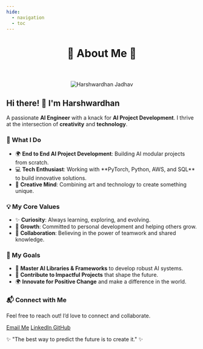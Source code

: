 ```yaml
---
hide:
  - navigation
  - toc
---
```


<!DOCTYPE html>
<html lang="en">
<head>
  <meta charset="UTF-8">
  <meta name="viewport" content="width=device-width, initial-scale=1.0">
  <title>About Me - Harshwardhan Jadhav</title>
  <link rel="stylesheet" href="css/about.css">
  <link href="https://cdnjs.cloudflare.com/ajax/libs/font-awesome/6.0.0-beta3/css/all.min.css" rel="stylesheet">
</head>
<body>
  <header class="header">
    <h1>🌟 About Me 🌟</h1>
  </header>
  <section class="about-me">
    <div align="center">
      <img src="circle.png" alt="Harshwardhan Jadhav" class="profile-img">
    </div>
    <h2>Hi there! 👋 I'm Harshwardhan</h2>
    <p>A passionate <strong>AI Engineer</strong> with a knack for <strong>AI Project Development</strong>. I thrive at the intersection of <strong>creativity</strong> and <strong>technology</strong>.</p>
    <div class="what-i-do">
      <h3>🚀 What I Do</h3>
      <ul>
        <li>🌍 <strong>End to End AI Project Development</strong>: Building AI modular projects from scratch.</li>
        <li>💻 <strong>Tech Enthusiast</strong>: Working with **PyTorch, Python, AWS, and SQL** to build innovative solutions.</li>
        <li>🎨 <strong>Creative Mind</strong>: Combining art and technology to create something unique.</li>
      </ul>
    </div>
    <div class="core-values">
      <h3>💡 My Core Values</h3>
      <ul>
        <li>✨ <strong>Curiosity</strong>: Always learning, exploring, and evolving.</li>
        <li>🌱 <strong>Growth</strong>: Committed to personal development and helping others grow.</li>
        <li>🤝 <strong>Collaboration</strong>: Believing in the power of teamwork and shared knowledge.</li>
      </ul>
    </div>
    <div class="goals">
      <h3>🎯 My Goals</h3>
      <ul>
        <li>🚀 <strong>Master AI Libraries & Frameworks</strong> to develop robust AI systems.</li>
        <li>🌟 <strong>Contribute to Impactful Projects</strong> that shape the future.</li>
        <li>🌍 <strong>Innovate for Positive Change</strong> and make a difference in the world.</li>
      </ul>
    </div>
    <div class="contact">
      <h3>📬 Connect with Me</h3>
      <p>Feel free to reach out! I’d love to connect and collaborate.</p>
      <div class="social-links">
        <a href="mailto:harshwardhanpj2001@gmail.com"> <i class="fas fa-envelope"> </i> Email Me</a>
        <a href="https://linkedin.com/in/harshwardhanpj" target="_blank"> <i class="fab fa-linkedin"> </i> LinkedIn  </a>
        <a href="https://github.com/Harshwardhanpjadhav" target="_blank"> <i class="fab fa-github"> </i> GitHub </a>
      </div>
    </div>
    <footer class="quote">
      <p>✨ "The best way to predict the future is to create it." ✨</p>
    </footer>
  </section>
</body>
</html>
